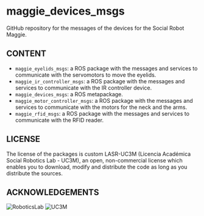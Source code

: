 # maggie_devices_msgs

GitHub repository for the messages of the devices for the Social Robot Maggie.

## CONTENT

- `maggie_eyelids_msgs`: a ROS package with the messages and services to communicate with the servomotors to move the eyelids.
- `maggie_ir_controller_msgs`: a ROS package with the messages and services to communicate with the IR controller device.
- `maggie_devices_msgs`: a ROS metapackage.
- `maggie_motor_controller_msgs`: a ROS package with the messages and services to communicate with the motors for the neck and the arms.
- `maggie_rfid_msgs`: a ROS package with the messages and services to communicate with the RFID reader.

## LICENSE

The license of the packages is custom LASR-UC3M (Licencia Académica Social Robotics Lab - UC3M), an open, non-commercial license which enables you to download, modify and distribute the code as long as you distribute the sources.  

## ACKNOWLEDGEMENTS

![RoboticsLab](http://ieee.uc3m.es/images/thumb/b/b6/Roboticslab_text_new.jpg/128px-Roboticslab_text_new.jpg)
![UC3M](http://ieee.uc3m.es/images/thumb/6/6b/Logo_uc3m_letras.png/256px-Logo_uc3m_letras.png)
